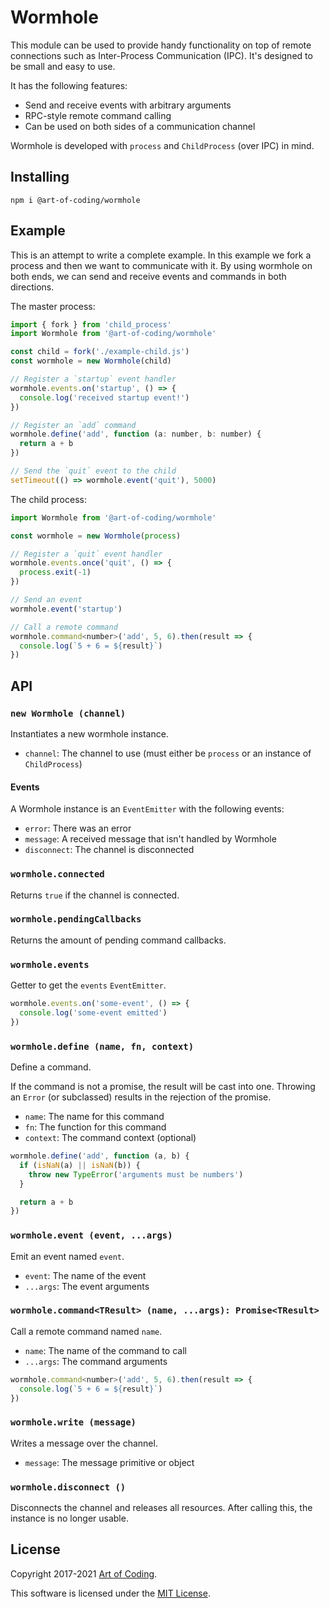 # Wormhole

This module can be used to provide handy functionality on top of remote connections
such as Inter-Process Communication (IPC). It's designed to be small and easy to
use.

It has the following features:

* Send and receive events with arbitrary arguments
* RPC-style remote command calling
* Can be used on both sides of a communication channel

Wormhole is developed with `process` and `ChildProcess` (over IPC) in mind.

## Installing

```
npm i @art-of-coding/wormhole
```

## Example

This is an attempt to write a complete example. In this example we fork a process
and then we want to communicate with it. By using wormhole on both ends, we can
send and receive events and commands in both directions.

The master process:

```js
import { fork } from 'child_process'
import Wormhole from '@art-of-coding/wormhole'

const child = fork('./example-child.js')
const wormhole = new Wormhole(child)

// Register a `startup` event handler
wormhole.events.on('startup', () => {
  console.log('received startup event!')
})

// Register an `add` command
wormhole.define('add', function (a: number, b: number) {
  return a + b
})

// Send the `quit` event to the child
setTimeout(() => wormhole.event('quit'), 5000)
```

The child process:

```js
import Wormhole from '@art-of-coding/wormhole'

const wormhole = new Wormhole(process)

// Register a `quit` event handler
wormhole.events.once('quit', () => {
  process.exit(-1)
})

// Send an event
wormhole.event('startup')

// Call a remote command
wormhole.command<number>('add', 5, 6).then(result => {
  console.log(`5 + 6 = ${result}`)
})
```

## API

### `new Wormhole (channel)`

Instantiates a new wormhole instance.

* `channel`: The channel to use (must either be `process` or an instance of `ChildProcess`)

#### Events

A Wormhole instance is an `EventEmitter` with the following events:

* `error`: There was an error
* `message`: A received message that isn't handled by Wormhole
* `disconnect`: The channel is disconnected

### `wormhole.connected`

Returns `true` if the channel is connected.

### `wormhole.pendingCallbacks`

Returns the amount of pending command callbacks.

### `wormhole.events`

Getter to get the `events` `EventEmitter`.

```js
wormhole.events.on('some-event', () => {
  console.log('some-event emitted')
})
```

### `wormhole.define (name, fn, context)`

Define a command.

If the command is not a promise, the result will be cast into one. Throwing
an `Error` (or subclassed) results in the rejection of the promise.

* `name`: The name for this command
* `fn`: The function for this command
* `context`: The command context (optional)

```js
wormhole.define('add', function (a, b) {
  if (isNaN(a) || isNaN(b)) {
    throw new TypeError('arguments must be numbers')
  }

  return a + b
})
```

### `wormhole.event (event, ...args)`

Emit an event named `event`.

* `event`: The name of the event
* `...args`: The event arguments

### `wormhole.command<TResult> (name, ...args): Promise<TResult>`

Call a remote command named `name`.

* `name`: The name of the command to call
* `...args`: The command arguments

```js
wormhole.command<number>('add', 5, 6).then(result => {
  console.log(`5 + 6 = ${result}`)
})
```

### `wormhole.write (message)`

Writes a message over the channel.

* `message`: The message primitive or object

### `wormhole.disconnect ()`

Disconnects the channel and releases all resources. After calling this, the
instance is no longer usable.

## License

Copyright 2017-2021 [Art of Coding](http://artofcoding.nl).

This software is licensed under the [MIT License](LICENSE).
